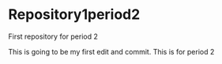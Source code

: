 # Repository1period2
First repository for period 2

This is going to be my first edit and commit. This is for period 2
